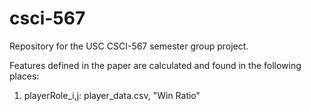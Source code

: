 # csci-567
Repository for the USC CSCI-567 semester group project.

Features defined in the paper are calculated and found in the following places:

1. playerRole_i,j: player_data.csv, "Win Ratio"